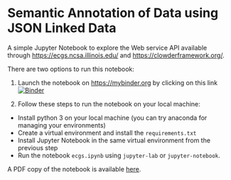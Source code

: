 # Semantic Annotation of Data using JSON Linked Data

A simple Jupyter Notebook to explore the Web service API available through https://ecgs.ncsa.illinois.edu/ and https://clowderframework.org/.

There are two options to run this notebook:

1. Launch the notebook on https://mybinder.org by clicking on this link [![Binder](https://mybinder.org/badge_logo.svg)](https://mybinder.org/v2/gh/earthcube2020/ec20_marini_etal.git/master?filepath=ecgs.ipynb)

2. Follow these steps to run the notebook on your local machine:

- Install python 3 on your local machine (you can try anaconda for managing your environments)
- Create a virtual environment and install the `requirements.txt`
- Install Jupyter Notebook in the same virtual environment from the previous step
- Run the notebook `ecgs.ipynb` using `jupyter-lab` or `jupyter-notebook`.

A PDF copy of the notebook is available [here](ecgs.pdf).
